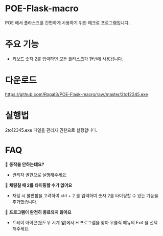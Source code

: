 # POE-Flask-macro
POE 에서 플라스크를 간편하게 사용하기 위한 매크로 프로그램입니다.

# 주요 기능
- 키보드 숫자 2를 입력하면 모든 플라스크가 한번에 사용됩니다.

# 다운로드
https://github.com/Rogal3/POE-Flask-macro/raw/master/2to12345.exe

# 실행법
2to12345.exe 파일을 관리자 권한으로 실행합니다.

# FAQ
🤷 **동작을 안하는데요?**
- 관리자 권한으로 실행해주세요.

🤷 **채팅칠 때 2를 타이핑할 수가 없어요**
- 채팅 시 불편함을 고려하여 ctrl + 2 를 입력하여 숫자 2를 타이핑할 수 있는 기능을 추가했습니다.

🤷 **프로그램이 완전히 종료되지 않아요**
- 트레이 아이콘(윈도우 시계 옆)에서 H 프로그램을 찾아 우클릭 메뉴의 Exit 을 선택해주세요.
